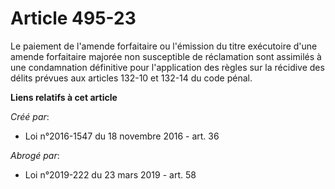 # Article 495-23

Le paiement de l'amende forfaitaire ou l'émission du titre exécutoire d'une amende forfaitaire majorée non susceptible de
réclamation sont assimilés à une condamnation définitive pour l'application des règles sur la récidive des délits prévues aux
articles 132-10 et 132-14 du code pénal.

**Liens relatifs à cet article**

_Créé par_:

  - Loi n°2016-1547 du 18 novembre 2016 - art. 36

_Abrogé par_:

  - Loi n°2019-222 du 23 mars 2019 - art. 58
